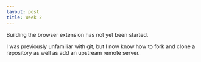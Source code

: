 ```yaml
---
layout: post
title: Week 2
---
```


<!--- describe your own contributions to your team's efforts of building your browser extension

describe the state of your browser extension project: what progress your team make, what problems you encountered, will you have a working product by the due date

describe at least one thing about git or gitHub that you learned this week (something that was new to you) 
--->

Building the browser extension has not yet been started.

I was previously unfamiliar with git, but I now know how to fork and clone a repository as well as add an upstream remote server.
